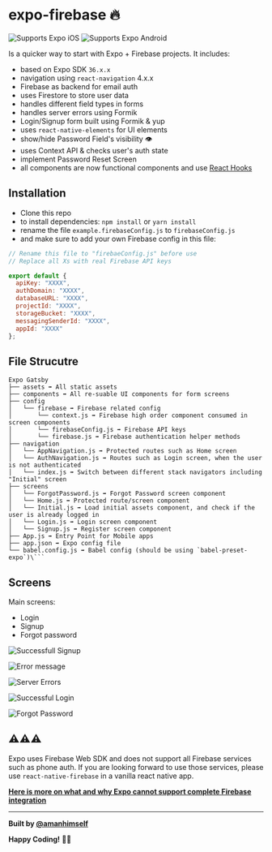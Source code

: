 # expo-firebase 🔥

<p>
  <!-- iOS -->
  <img alt="Supports Expo iOS" longdesc="Supports Expo iOS" src="https://img.shields.io/badge/iOS-4630EB.svg?style=flat-square&logo=APPLE&labelColor=999999&logoColor=fff" />
  <!-- Android -->
  <img alt="Supports Expo Android" longdesc="Supports Expo Android" src="https://img.shields.io/badge/Android-4630EB.svg?style=flat-square&logo=ANDROID&labelColor=A4C639&logoColor=fff" />  
</p>

Is a quicker way to start with Expo + Firebase projects. It includes:

- based on Expo SDK `36.x.x`
- navigation using `react-navigation` 4.x.x
- Firebase as backend for email auth
- uses Firestore to store user data
- handles different field types in forms
- handles server errors using Formik
- Login/Signup form built using Formik & yup
- uses `react-native-elements` for UI elements
- show/hide Password Field's visibility 👁
- uses Context API & checks user's auth state
- implement Password Reset Screen
- all components are now functional components and use [React Hooks](https://reactjs.org/docs/hooks-intro.html)

## Installation

- Clone this repo
- to install dependencies: `npm install` or `yarn install`
- rename the file `example.firebaseConfig.js` to `firebaseConfig.js`
- and make sure to add your own Firebase config in this file:

```js
// Rename this file to "firebaeConfig.js" before use
// Replace all Xs with real Firebase API keys

export default {
  apiKey: "XXXX",
  authDomain: "XXXX",
  databaseURL: "XXXX",
  projectId: "XXXX",
  storageBucket: "XXXX",
  messagingSenderId: "XXXX",
  appId: "XXXX"
};
```

## File Strucutre

````shell
Expo Gatsby
├── assets ➡️ All static assets
├── components ➡️ All re-suable UI components for form screens
├── config
│   └── firebase ➡️ Firebase related config
│       └── context.js ➡️ Firebase high order component consumed in screen components
│       └── firebaseConfig.js ➡️ Firebase API keys
│       └── firebase.js ➡️ Firebase authentication helper methods
├── navigation
│   └── AppNavigation.js ➡️ Protected routes such as Home screen
│   └── AuthNavigation.js ➡️ Routes such as Login screen, when the user is not authenticated
│   └── index.js ➡️ Switch between different stack navigators including "Initial" screen
├── screens
│   └── ForgotPassword.js ➡️ Forgot Password screen component
│   └── Home.js ➡️ Protected route/screen component
│   └── Initial.js ➡️ Load initial assets component, and check if the user is already logged in
│   └── Login.js ➡️ Login screen component
│   └── Signup.js ➡️ Register screen component
├── App.js ➡️ Entry Point for Mobile apps
├── app.json ➡️ Expo config file
└── babel.config.js ➡️ Babel config (should be using `babel-preset-expo`)\```
````

## Screens

Main screens:

- Login
- Signup
- Forgot password

![Successfull Signup](https://i.imgur.com/r40CEuW.gif)

![Error message](https://i.imgur.com/XXK3D7N.gif)

![Server Errors](https://i.imgur.com/DrqOjct.gif)

![Successful Login](https://i.imgur.com/toxtKit.gif)

![Forgot Password](https://i.imgur.com/fZ91yar.png)

## ⚠️⚠️⚠️

Expo uses Firebase Web SDK and does not support all Firebase services such as phone auth. If you are looking forward to use those services, please use `react-native-firebase` in a vanilla react native app.

[**Here is more on what and why Expo cannot support complete Firebase integration**](https://expo.canny.io/feature-requests/p/full-native-firebase-integration)

---

<strong>Built by [@amanhimself](https://twitter.com/amanhimself)</strong>

**Happy Coding!** 🎉🎉
